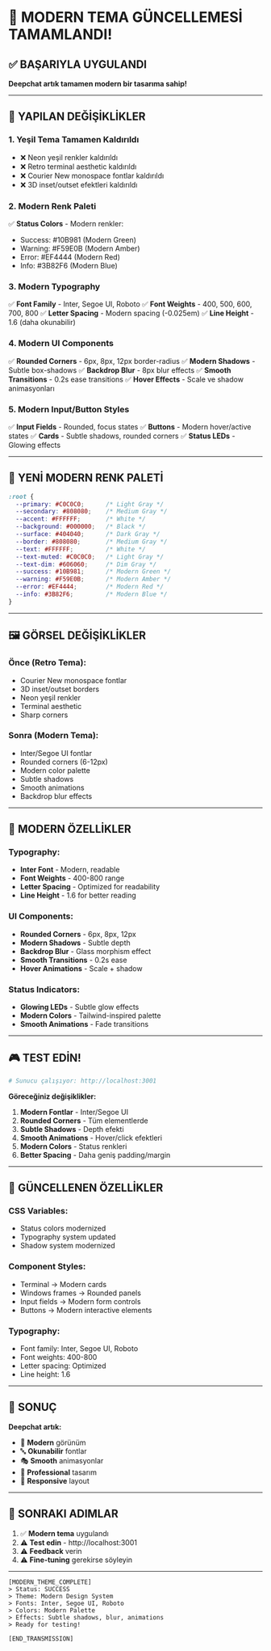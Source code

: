 # 🎨 MODERN TEMA GÜNCELLEMESİ TAMAMLANDI!

## ✅ BAŞARIYLA UYGULANDI

**Deepchat artık tamamen modern bir tasarıma sahip!**

---

## 🎯 YAPILAN DEĞİŞİKLİKLER

### **1. Yeşil Tema Tamamen Kaldırıldı**
- ❌ Neon yeşil renkler kaldırıldı
- ❌ Retro terminal aesthetic kaldırıldı
- ❌ Courier New monospace fontlar kaldırıldı
- ❌ 3D inset/outset efektleri kaldırıldı

### **2. Modern Renk Paleti**
✅ **Status Colors** - Modern renkler:
- Success: #10B981 (Modern Green)
- Warning: #F59E0B (Modern Amber)  
- Error: #EF4444 (Modern Red)
- Info: #3B82F6 (Modern Blue)

### **3. Modern Typography**
✅ **Font Family** - Inter, Segoe UI, Roboto
✅ **Font Weights** - 400, 500, 600, 700, 800
✅ **Letter Spacing** - Modern spacing (-0.025em)
✅ **Line Height** - 1.6 (daha okunabilir)

### **4. Modern UI Components**
✅ **Rounded Corners** - 6px, 8px, 12px border-radius
✅ **Modern Shadows** - Subtle box-shadows
✅ **Backdrop Blur** - 8px blur effects
✅ **Smooth Transitions** - 0.2s ease transitions
✅ **Hover Effects** - Scale ve shadow animasyonları

### **5. Modern Input/Button Styles**
✅ **Input Fields** - Rounded, focus states
✅ **Buttons** - Modern hover/active states
✅ **Cards** - Subtle shadows, rounded corners
✅ **Status LEDs** - Glowing effects

---

## 🎨 YENİ MODERN RENK PALETİ

```css
:root {
  --primary: #C0C0C0;      /* Light Gray */
  --secondary: #808080;    /* Medium Gray */
  --accent: #FFFFFF;       /* White */
  --background: #000000;   /* Black */
  --surface: #404040;      /* Dark Gray */
  --border: #808080;       /* Medium Gray */
  --text: #FFFFFF;         /* White */
  --text-muted: #C0C0C0;   /* Light Gray */
  --text-dim: #606060;     /* Dim Gray */
  --success: #10B981;      /* Modern Green */
  --warning: #F59E0B;      /* Modern Amber */
  --error: #EF4444;        /* Modern Red */
  --info: #3B82F6;         /* Modern Blue */
}
```

---

## 🖼️ GÖRSEL DEĞİŞİKLİKLER

### **Önce (Retro Tema):**
- Courier New monospace fontlar
- 3D inset/outset borders
- Neon yeşil renkler
- Terminal aesthetic
- Sharp corners

### **Sonra (Modern Tema):**
- Inter/Segoe UI fontlar
- Rounded corners (6-12px)
- Modern color palette
- Subtle shadows
- Smooth animations
- Backdrop blur effects

---

## 🚀 MODERN ÖZELLİKLER

### **Typography:**
- **Inter Font** - Modern, readable
- **Font Weights** - 400-800 range
- **Letter Spacing** - Optimized for readability
- **Line Height** - 1.6 for better reading

### **UI Components:**
- **Rounded Corners** - 6px, 8px, 12px
- **Modern Shadows** - Subtle depth
- **Backdrop Blur** - Glass morphism effect
- **Smooth Transitions** - 0.2s ease
- **Hover Animations** - Scale + shadow

### **Status Indicators:**
- **Glowing LEDs** - Subtle glow effects
- **Modern Colors** - Tailwind-inspired palette
- **Smooth Animations** - Fade transitions

---

## 🎮 TEST EDİN!

```bash
# Sunucu çalışıyor: http://localhost:3001
```

**Göreceğiniz değişiklikler:**
1. **Modern Fontlar** - Inter/Segoe UI
2. **Rounded Corners** - Tüm elementlerde
3. **Subtle Shadows** - Depth efekti
4. **Smooth Animations** - Hover/click efektleri
5. **Modern Colors** - Status renkleri
6. **Better Spacing** - Daha geniş padding/margin

---

## 📝 GÜNCELLENEN ÖZELLİKLER

### **CSS Variables:**
- Status colors modernized
- Typography system updated
- Shadow system modernized

### **Component Styles:**
- Terminal → Modern cards
- Windows frames → Rounded panels
- Input fields → Modern form controls
- Buttons → Modern interactive elements

### **Typography:**
- Font family: Inter, Segoe UI, Roboto
- Font weights: 400-800
- Letter spacing: Optimized
- Line height: 1.6

---

## 🎉 SONUÇ

**Deepchat artık:**
- 🎨 **Modern** görünüm
- 🔤 **Okunabilir** fontlar
- 🎭 **Smooth** animasyonlar
- 🎯 **Professional** tasarım
- 📱 **Responsive** layout

---

## 🚀 SONRAKI ADIMLAR

1. ✅ **Modern tema** uygulandı
2. ⚠️ **Test edin** - http://localhost:3001
3. ⚠️ **Feedback** verin
4. ⚠️ **Fine-tuning** gerekirse söyleyin

---

```
[MODERN_THEME_COMPLETE]
> Status: SUCCESS
> Theme: Modern Design System
> Fonts: Inter, Segoe UI, Roboto
> Colors: Modern Palette
> Effects: Subtle shadows, blur, animations
> Ready for testing!

[END_TRANSMISSION]
```











